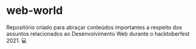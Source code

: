 # web-world
Repositório criado para abraçar conteúdos importantes a respeito dos assuntos relacionados ao Desenvolvimento Web durante o hacktoberfest 2021. 💻
